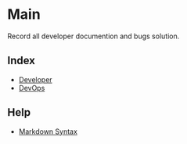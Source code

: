 # Main
Record all developer documention and bugs solution.

## Index
* [Developer](developer/Java/)
* [DevOps](devops/)

## Help
* [Markdown Syntax](https://docs.github.com/en/free-pro-team@latest/github/writing-on-github/basic-writing-and-formatting-syntax)
